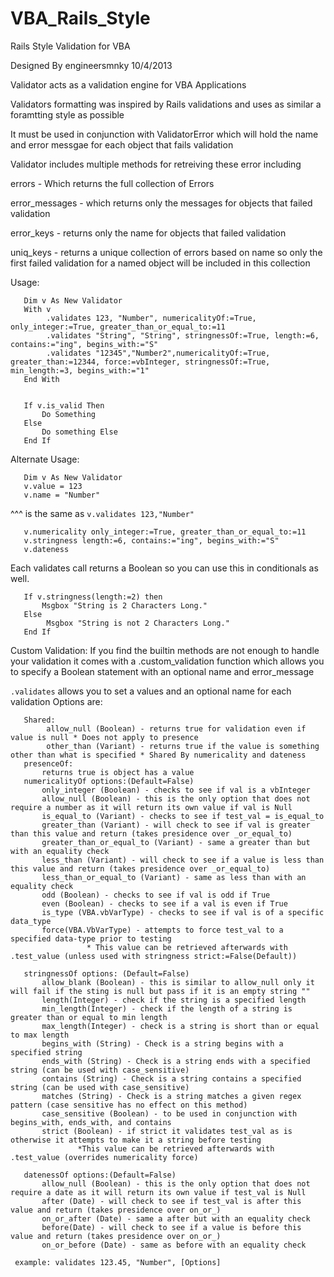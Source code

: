 VBA_Rails_Style
===============

Rails Style Validation for VBA

Designed By engineersmnky 10/4/2013

Validator acts as a validation engine for VBA Applications

Validators formatting was inspired by Rails validations and uses as similar a foramtting style as possible

It must be used in conjunction with ValidatorError which will hold the name and error messgae for each object that fails validation
 
Validator includes multiple methods for retreiving these error including
 
errors - Which returns the full collection of Errors
 
error_messages - which returns only the messages for objects that failed validation
 
error_keys - returns only the name for objects that failed validation
 
uniq_keys - returns a unique collection of errors based on name so only the first failed validation for a named object will be included in this collection

Usage:

       Dim v As New Validator
       With v
            .validates 123, "Number", numericalityOf:=True, only_integer:=True, greater_than_or_equal_to:=11
            .validates "String", "String", stringnessOf:=True, length:=6, contains:="ing", begins_with:="S"
            .validates "12345","Number2",numericalityOf:=True, greater_than:=12344, force:=vbInteger, stringnessOf:=True, min_length:=3, begins_with:="1"
       End With


       If v.is_valid Then
           Do Something
       Else
           Do something Else
       End If
       
 Alternate Usage:
 
       Dim v As New Validator
       v.value = 123
       v.name = "Number"

 ^^^ is the same as `v.validates 123,"Number"`

       v.numericality only_integer:=True, greater_than_or_equal_to:=11
       v.stringness length:=6, contains:="ing", begins_with:="S"
       v.dateness 
       
 Each validates call returns a Boolean so you can use this in conditionals as well.
 
 
       If v.stringness(length:=2) then
           Msgbox "String is 2 Characters Long."
       Else
            Msgbox "String is not 2 Characters Long."
       End If


 Custom Validation:
   If you find the builtin methods are not enough to handle your validation it comes with a .custom_validation function which allows you to 
       specify a Boolean statement with an optional name and error_message


 `.validates` allows you to set a values and an optional name for each validation
 Options are:
 
       Shared:
            allow_null (Boolean) - returns true for validation even if value is null * Does not apply to presence
            other_than (Variant) - returns true if the value is something other than what is specified * Shared By numericality and dateness
       presenceOf: 
           returns true is object has a value
       numericalityOf options:(Default=False)
           only_integer (Boolean) - checks to see if val is a vbInteger
           allow_null (Boolean) - this is the only option that does not require a number as it will return its own value if val is Null
           is_equal_to (Variant) - checks to see if test_val = is_equal_to
           greater_than (Variant) - will check to see if val is greater than this value and return (takes presidence over _or_equal_to)
           greater_than_or_equal_to (Variant) - same a greater than but with an equality check
           less_than (Variant) - will check to see if a value is less than this value and return (takes presidence over _or_equal_to)
           less_than_or_equal_to (Variant) - same as less than with an equality check
           odd (Boolean) - checks to see if val is odd if True
           even (Boolean) - checks to see if a val is even if True
           is_type (VBA.vbVarType) - checks to see if val is of a specific data_type
           force(VBA.VbVarType) - attempts to force test_val to a specified data-type prior to testing 
                     * This value can be retrieved afterwards with .test_value (unless used with stringness strict:=False(Default))

       stringnessOf options: (Default=False)
           allow_blank (Boolean) - this is similar to allow_null only it will fail if the sting is null but pass if it is an empty string ""
           length(Integer) - check if the string is a specified length
           min_length(Integer) - check if the length of a string is greater than or equal to min length
           max_length(Integer) - check is a string is short than or equal to max length
           begins_with (String) - Check is a string begins with a specified string
           ends_with (String) - Check is a string ends with a specified string (can be used with case_sensitive)
           contains (String) - Check is a string contains a specified string (can be used with case_sensitive)
           matches (String) - Check is a string matches a given regex pattern (case sensitive has no effect on this method)
           case_sensitive (Boolean) - to be used in conjunction with begins_with, ends_with, and contains
           strict (Boolean) - if strict it validates test_val as is otherwise it attempts to make it a string before testing  
                   *This value can be retrieved afterwards with .test_value (overrides numericality force)

       datenessOf options:(Default=False)
           allow_null (Boolean) - this is the only option that does not require a date as it will return its own value if test_val is Null
           after (Date) - will check to see if test_val is after this value and return (takes presidence over on_or_)
           on_or_after (Date) - same a after but with an equality check
           before(Date) - will check to see if a value is before this value and return (takes presidence over on_or_)
           on_or_before (Date) - same as before with an equality check

     example: validates 123.45, "Number", [Options]
